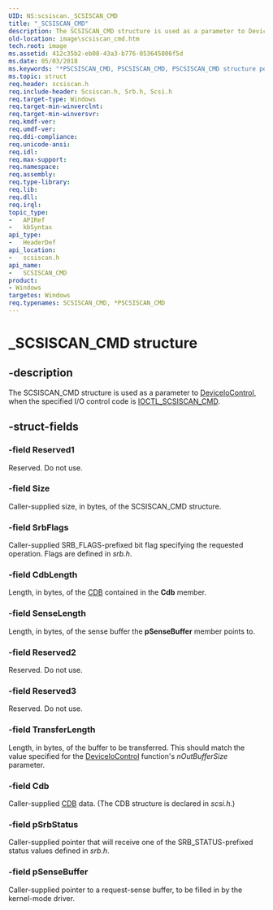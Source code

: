 ```yaml
---
UID: NS:scsiscan._SCSISCAN_CMD
title: "_SCSISCAN_CMD"
description: The SCSISCAN_CMD structure is used as a parameter to DeviceIoControl, when the specified I/O control code is IOCTL_SCSISCAN_CMD.
old-location: image\scsiscan_cmd.htm
tech.root: image
ms.assetid: 412c35b2-eb08-43a3-b776-053645806f5d
ms.date: 05/03/2018
ms.keywords: "*PSCSISCAN_CMD, PSCSISCAN_CMD, PSCSISCAN_CMD structure pointer [Imaging Devices], SCSISCAN_CMD, SCSISCAN_CMD structure [Imaging Devices], _SCSISCAN_CMD, image.scsiscan_cmd, scsiscan/PSCSISCAN_CMD, scsiscan/SCSISCAN_CMD, stifnc_2a67c5d9-7866-4dc5-8ce4-6bc832cbf7de.xml"
ms.topic: struct
req.header: scsiscan.h
req.include-header: Scsiscan.h, Srb.h, Scsi.h
req.target-type: Windows
req.target-min-winverclnt: 
req.target-min-winversvr: 
req.kmdf-ver: 
req.umdf-ver: 
req.ddi-compliance: 
req.unicode-ansi: 
req.idl: 
req.max-support: 
req.namespace: 
req.assembly: 
req.type-library: 
req.lib: 
req.dll: 
req.irql: 
topic_type:
-	APIRef
-	kbSyntax
api_type:
-	HeaderDef
api_location:
-	scsiscan.h
api_name:
-	SCSISCAN_CMD
product:
- Windows
targetos: Windows
req.typenames: SCSISCAN_CMD, *PSCSISCAN_CMD
---
```


# _SCSISCAN_CMD structure


## -description


The SCSISCAN_CMD structure is used as a parameter to <a href="https://msdn.microsoft.com/1d35c087-6672-4fc6-baa1-a886dd9d3878">DeviceIoControl</a>, when the specified I/O control code is <a href="https://msdn.microsoft.com/library/windows/hardware/ff542877">IOCTL_SCSISCAN_CMD</a>.


## -struct-fields




### -field Reserved1

Reserved. Do not use.


### -field Size

Caller-supplied size, in bytes, of the SCSISCAN_CMD structure.


### -field SrbFlags

Caller-supplied SRB_FLAGS-prefixed bit flag specifying the requested operation. Flags are defined in <i>srb.h</i>.


### -field CdbLength

Length, in bytes, of the <a href="https://msdn.microsoft.com/ac439eb8-b491-4215-877d-5ee177fbdb39">CDB</a> contained in the <b>Cdb</b> member.


### -field SenseLength

Length, in bytes, of the sense buffer the <b>pSenseBuffer</b> member points to.


### -field Reserved2

Reserved. Do not use.


### -field Reserved3

Reserved. Do not use.


### -field TransferLength

Length, in bytes, of the buffer to be transferred. This should match the value specified for the <a href="https://msdn.microsoft.com/1d35c087-6672-4fc6-baa1-a886dd9d3878">DeviceIoControl</a> function's <i>nOutBufferSize</i> parameter.


### -field Cdb

Caller-supplied <a href="https://msdn.microsoft.com/ac439eb8-b491-4215-877d-5ee177fbdb39">CDB</a> data. (The CDB structure is declared in <i>scsi.h</i>.)


### -field pSrbStatus

Caller-supplied pointer that will receive one of the SRB_STATUS-prefixed status values defined in <i>srb.h</i>.


### -field pSenseBuffer

Caller-supplied pointer to a request-sense buffer, to be filled in by the kernel-mode driver.

